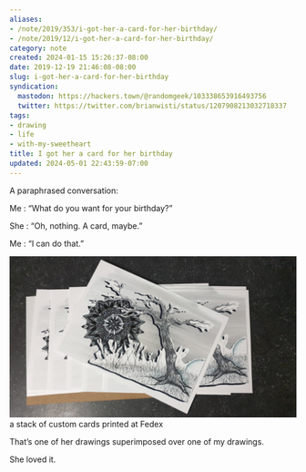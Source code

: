 ```yaml
---
aliases:
- /note/2019/353/i-got-her-a-card-for-her-birthday/
- /note/2019/12/i-got-her-a-card-for-her-birthday/
category: note
created: 2024-01-15 15:26:37-08:00
date: 2019-12-19 21:46:08-08:00
slug: i-got-her-a-card-for-her-birthday
syndication:
  mastodon: https://hackers.town/@randomgeek/103338653916493756
  twitter: https://twitter.com/brianwisti/status/1207908213032718337
tags:
- drawing
- life
- with-my-sweetheart
title: I got her a card for her birthday
updated: 2024-05-01 22:43:59-07:00
---
```


A paraphrased conversation:

Me
: “What do you want for your birthday?”

She
: “Oh, nothing. A card, maybe.”

Me
: “I can do that.”

![attachments/img/2019/cover-2019-12-19.jpg](../../../attachments/img/2019/cover-2019-12-19.jpg)
a stack of custom cards printed at Fedex

That’s one of her drawings superimposed over one of my drawings.

She loved it.